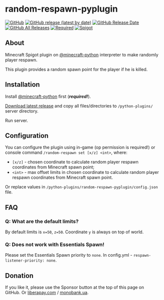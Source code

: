 # random-respawn-pyplugin
[![GitHub](https://img.shields.io/github/license/dmytrohoi/random-respawn-pyplugin)](https://github.com/dmytrohoi/random-respawn-pyplugin/blob/master/LICENSE)
[![GitHub release (latest by date)](https://img.shields.io/github/v/release/dmytrohoi/random-respawn-pyplugin)](https://github.com/dmytrohoi/random-respawn-pyplugin/releases)
[![GitHub Release Date](https://img.shields.io/github/release-date/dmytrohoi/random-respawn-pyplugin)](https://github.com/dmytrohoi/random-respawn-pyplugin/releases)
[![GitHub All Releases](https://img.shields.io/github/downloads/dmytrohoi/random-respawn-pyplugin/total)](https://github.com/dmytrohoi/random-respawn-pyplugin/releases)
[![Required](https://img.shields.io/badge/required-minecraft--python-blue)](https://github.com/Macuyiko/minecraft-python)
[![Spigot](https://img.shields.io/badge/spigot-1.15.2-orange)](https://www.spigotmc.org/)
## About

Minecraft Spigot plugin on [@minecraft-python](https://github.com/Macuyiko/minecraft-python) interpreter to make randomly player respawn.

This plugin provides a random spawn point for the player if he is killed.

## Installation

Install [@minecraft-python](https://github.com/Macuyiko/minecraft-python) first (_**required!**_).

[Download latest release](https://github.com/dmytrohoi/random-respawn-pyplugin/releases) and copy all files/directories to `/python-plugins/` server directory.

Run server.

## Configuration

You can configure the plugin using in-game (op permission is required!) or console command `/random-respawn set [x/z] <int>`, where:
 - `[x/z]` - chosen coordinate to calculate random player respawn coordinates from Minecraft spawn point;
 - `<int>` - max offset limits in chosen coordinate to calculate random player respawn coordinates from Minecraft spawn point.

Or replace values in `/python-plugins/random-respawn-pyplugin/config.json` file.

## FAQ

### Q: What are the default limits?

By default limits is `x=50`, `z=50`. Coordinate `y` is always on top of world.

### **Q**: Does not work with Essentials Spawn!

Please set the Essentials Spawn priority to `none`. In config.yml - `respawn-listener-priority: none`.

## Donation

If you like it, please use the Sponsor button at the top of this page on GitHub. 
Or [liberapay.com](https://liberapay.com/dmytrohoi) / [monobank.ua](https://dmytrohoi.com/donate).
